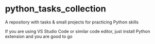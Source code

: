 # python_tasks_collection

A repository with tasks & small projects for practicing Python skills

If you are using VS Studio Code or similar code editor, just install Python extension and you are good to go
